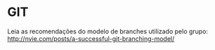 



# GIT
Leia as recomendações do modelo de branches utilizado pelo grupo: http://nvie.com/posts/a-successful-git-branching-model/
